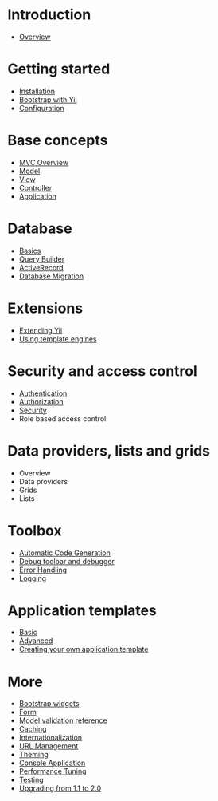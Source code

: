 Introduction
============

- [Overview](overview.md)

Getting started
===============

- [Installation](installation.md)
- [Bootstrap with Yii](bootstrap.md)
- [Configuration](configuration.md)

Base concepts
=============

- [MVC Overview](mvc.md)
- [Model](model.md)
- [View](view.md)
- [Controller](controller.md)
- [Application](application.md)

Database
========

- [Basics](database-basics.md)
- [Query Builder](query-builder.md)
- [ActiveRecord](active-record.md)
- [Database Migration](migration.md)

Extensions
==========

- [Extending Yii](extension.md)
- [Using template engines](template.md)

Security and access control
===========================

- [Authentication](authentication.md)
- [Authorization](authorization.md)
- [Security](security.md)
- Role based access control

Data providers, lists and grids
===============================

- Overview
- Data providers
- Grids
- Lists

Toolbox
=======

- [Automatic Code Generation](gii.md)
- [Debug toolbar and debugger](debugger.md)
- [Error Handling](error.md)
- [Logging](logging.md)

Application templates
=====================

- [Basic](application-basic.md)
- [Advanced](application-advanced.md)
- [Creating your own application template](application-own.md)

More
====

- [Bootstrap widgets](bootstrap-widgets.md)
- [Form](form.md)
- [Model validation reference](validation.md)
- [Caching](caching.md)
- [Internationalization](i18n.md)
- [URL Management](url.md)
- [Theming](theming.md)
- [Console Application](console.md)
- [Performance Tuning](performance.md)
- [Testing](testing.md)
- [Upgrading from 1.1 to 2.0](upgrade-from-v1.md)

